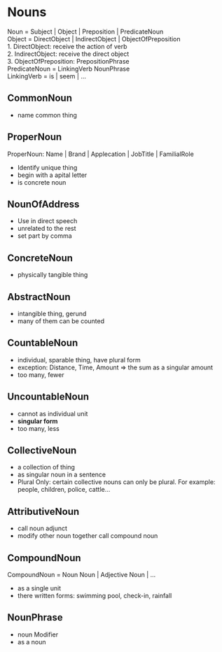 # Nouns
Noun = Subject | Object | Preposition | PredicateNoun  
    Object = DirectObject | IndirectObject | ObjectOfPreposition  
        1. DirectObject: receive the action of verb  
        2. IndirectObject: receive the direct object  
        3. ObjectOfPreposition: PrepositionPhrase  
    PredicateNoun = LinkingVerb NounPhrase  
        LinkingVerb = is | seem | ...

## CommonNoun
* name common thing

## ProperNoun
ProperNoun: Name | Brand | Applecation | JobTitle | FamilialRole
* Identify unique thing
* begin with a apital letter
* is concrete noun

## NounOfAddress
* Use in direct speech
* unrelated to the rest
* set part by comma

## ConcreteNoun
* physically tangible thing 

## AbstractNoun
* intangible thing, gerund
* many of them can be counted

## CountableNoun
* individual, sparable thing, have plural form
* exception: Distance, Time, Amount  => the sum as a singular amount 
* too many, fewer

## UncountableNoun
* cannot as individual unit
*  **singular form**
* too many, less

## CollectiveNoun
* a collection of thing
* as singular noun in a sentence
* Plural Only: certain collective nouns can only be plural. For example: people, children, police, cattle...

## AttributiveNoun
* call noun adjunct
* modify other noun together call compound noun

## CompoundNoun
CompoundNoun = Noun Noun | Adjective Noun | ...
* as a single unit
* there written forms: swimming pool, check-in, rainfall

## NounPhrase
* noun Modifier
* as a noun

